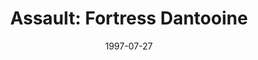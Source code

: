 ---
mission_id: assault
editorsChoice: 
title: "Assault: Fortress Dantooine"
authors: 
    - "David Ralph"
    - "David Lovejoy"
date: 1997-07-27
filename: "assault.zip"
description: "Some time ago Fortress Dantooine had to be evacuated after a crushing Imperial attack. The Empire has built a new facility next to the ruins of the fortress. Some rebel spys still hiding out at the ruins have located the data for the newest Battle Moon the empire is planning to construct. Although this Battle Moon has no super laser like a Death Star, it is protected by a powerful computer network which controls all aspects of defense, both externally and internally. We need to analyze the data to find a way to breach the computer security."
cover:
levelReplaced:	TALAY
difficulty: yes
bm:	yes
fme: no
wax: yes
three_do: yes
voc: yes
gmd: yes
vue: yes
lfd: yes
base: "New level from scratch" 
editors: "WDFUSE 2.5 beta 3, DFUSE, VUECAD"

---